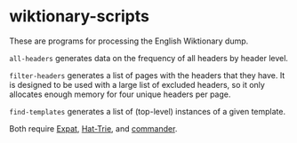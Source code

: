 # wiktionary-scripts

These are programs for processing the English Wiktionary dump.

`all-headers` generates data on the frequency of all headers by header level.

`filter-headers` generates a list of pages with the headers that they have. It is designed to be used with a large list of excluded headers, so it only allocates enough memory for four unique headers per page.

`find-templates` generates a list of (top-level) instances of a given template.

Both require [Expat](https://github.com/libexpat/libexpat), [Hat-Trie](https://github.com/dcjones/hat-trie), and [commander](https://github.com/clibs/commander).

